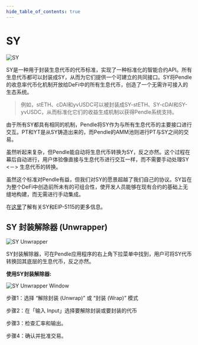 ```yaml
---
hide_table_of_contents: true
---
```


# SY

![SY](/img/ProtocolMechanics/sy.png "SY")

SY是一种用于封装生息代币的代币标准，实现了一种标准化的智能合约API。所有生息代币都可以封装成SY，从而为它们提供一个可建立的共同接口。SY将Pendle的收息率代币化机制开放给DeFi中的所有生息代币，创造了一个无需许可接入的生态系统。

> 例如，stETH、cDAI和yvUSDC可以被封装成SY-stETH、SY-cDAI和SY-yvUSDC，从而标准化它们的收益生成机制以获得Pendle系统支持。

由于所有SY都具有相同的机制，Pendle将SY作为与所有生息代币的主要接口进行交互。PT和YT是从SY铸造出来的，而Pendle的AMM池则进行PT与SY之间的交易。

虽然听起来复杂，但Pendle能自动将生息代币转换为SY，反之亦然。这个过程在幕后自动进行，用户体验像直接与生息代币进行交互一样，而不需要手动处理SY <－> 生息代币的转换。

虽然这个标准对Pendle有益，但我们对SY的愿景超越了我们自己的协议。SY旨在为整个DeFi中创造前所未有的可组合性，使开发人员能够在现有合约的基础上无缝地构建，而无需进行手动集成。

在[这里](https://eips.ethereum.org/EIPS/eip-5115/)了解有关SY和EIP-5115的更多信息。

## SY  封装解除器 (Unwrapper)

![SY Unwrapper](/img/ProtocolMechanics/sy-unwrapper.png "SY Unwrapper")

SY封装解除器，可在Pendle应用程序的右上角下拉菜单中找到，用户可将SY代币转换回其底层的生息代币，反之亦然。

**使用SY封装解除器:**

![SY Unwrapper Window](/img/ProtocolMechanics/sy-unwrapper-window.png "SY Unwrapper Window")

步骤1：选择 “解除封装 (Unwrap)” 或 “封装 (Wrap)” 模式

步骤2：在「输入 Input」选择要解除封装或要封装的代币

步骤3：检查汇率和输出。

步骤4：确认并批准交易。


